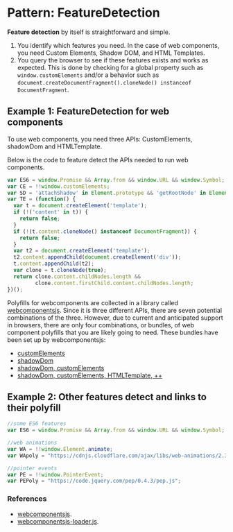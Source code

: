 # Pattern: FeatureDetection

**Feature detection** by itself is straightforward and simple.
1. You identify which features you need. 
In the case of web components, you need Custom Elements, Shadow DOM, and HTML Templates.
2. You query the browser to see if these features exists and works as expected. 
This is done by checking for a global property such as `window.customElements` and/or 
a behavior such as `document.createDocumentFragment().cloneNode() instanceof DocumentFragment`.

## Example 1: FeatureDetection for web components
To use web components, you need three APIs: 
CustomElements, shadowDom and HTMLTemplate. 
         
Below is the code to feature detect the APIs needed to run web components.

```javascript
var ES6 = window.Promise && Array.from && window.URL && window.Symbol;
var CE = !!window.customElements; 
var SD = 'attachShadow' in Element.prototype && 'getRootNode' in Element.prototype;
var TE = (function() {
  var t = document.createElement('template');
  if (!('content' in t)) {
    return false;
  }
  if (!(t.content.cloneNode() instanceof DocumentFragment)) {
    return false;
  }
  var t2 = document.createElement('template');
  t2.content.appendChild(document.createElement('div'));
  t.content.appendChild(t2);
  var clone = t.cloneNode(true);
  return clone.content.childNodes.length && 
         clone.content.firstChild.content.childNodes.length;
})();
```
Polyfills for webcomponents are collected in a library called [webcomponentsjs](https://github.com/webcomponents/webcomponentsjs).
Since it is three different APIs, there are seven potential combinations of the three.
However, due to current and anticipated support in browsers, 
there are only four combinations, or bundles,
 of web component polyfills that you are likely going to need. 
These bundles have been set up by webcomponentsjs:
* [customElements](https://rawgit.com/webcomponents/webcomponentsjs/master/bundles/webcomponents-ce.js)  	
* [shadowDom](https://rawgit.com/webcomponents/webcomponentsjs/master/bundles/webcomponents-sd.js)  	
* [shadowDom, customElements](https://rawgit.com/webcomponents/webcomponentsjs/master/bundles/webcomponents-sd-ce.js)  	
* [shadowDom, customElements, HTMLTemplate, ++](https://rawgit.com/webcomponents/webcomponentsjs/master/bundles/webcomponents-sd-ce-pf.js)  	

## Example 2: Other features detect and links to their polyfill
```javascript
//some ES6 features
var ES6 = window.Promise && Array.from && window.URL && window.Symbol;

//web animations
var WA = !!window.Element.animate;
var WApoly = "https://cdnjs.cloudflare.com/ajax/libs/web-animations/2.3.1/web-animations.min.js";

//pointer events
var PE = !!window.PointerEvent;
var PEPoly = "https://code.jquery.com/pep/0.4.3/pep.js";
```

### References
* [webcomponentsjs](https://github.com/webcomponents/webcomponentsjs/).
* [webcomponentsjs-loader.js](https://github.com/webcomponents/webcomponentsjs/blob/master/webcomponents-loader.js).